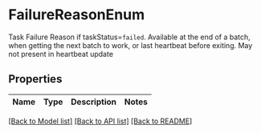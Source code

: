 # FailureReasonEnum

Task Failure Reason if taskStatus=`failed`. Available at the end of a batch, when getting the next batch to work, or last heartbeat before exiting. May not present in heartbeat update
## Properties
Name | Type | Description | Notes
------------ | ------------- | ------------- | -------------

[[Back to Model list]](../README.md#documentation-for-models) [[Back to API list]](../README.md#documentation-for-api-endpoints) [[Back to README]](../README.md)


